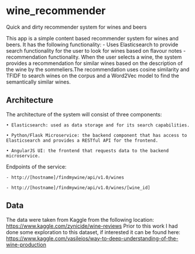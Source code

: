 # wine_recommender
Quick and dirty recommender system for wines and beers

This app is a simple content based recommender system for wines and beers. It has the following functionality:
	- Uses Elasticsearch to provide search functionality for the user to look for wines based on flavour notes
	- recommendation functionality. When the user selects a wine, the system provides a recommendation for similar wines based on the description of the wine by the sommeliers.The recommendation uses cosine similarity and TFIDF to search wines on the corpus and a Word2Vec model to find the semantically similar wines.


## Architecture
The architecture of the system will consist of three components:

    • Elasticsearch: used as data storage and for its search capabilities.
    
    • Python/Flask Microservice: the backend component that has access to Elasticsearch and provides a RESTful API for the frontend.
    
    • AngularJS UI: the frontend that requests data to the backend microservice.


Endpoints of the service:

	- http://[hostname]/findmywine/api/v1.0/wines
	
	- http://[hostname]/findmywine/api/v1.0/wines/[wine_id]



## Data
The data were taken from Kaggle from the following location: https://www.kaggle.com/zynicide/wine-reviews
Prior to this work I had done some exploration to this dataset, if interested it can be found here: https://www.kaggle.com/vasileios/way-to-deep-understanding-of-the-wine-production






